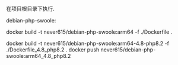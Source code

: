 在项目根目录下执行.

debian-php-swoole:

docker build -t never615/debian-php-swoole:arm64 -f ./Dockerfile .


docker build -t never615/debian-php-swoole:arm64-4.8-php8.2 -f ./Dockerfile_4.8_php8.2 .
docker push never615/debian-php-swoole:arm64_4.8_php8.2


